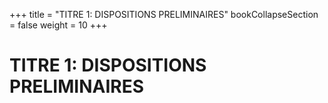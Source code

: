 +++
title = "TITRE 1: DISPOSITIONS PRELIMINAIRES"
bookCollapseSection = false
weight = 10
+++

# TITRE 1: DISPOSITIONS PRELIMINAIRES
